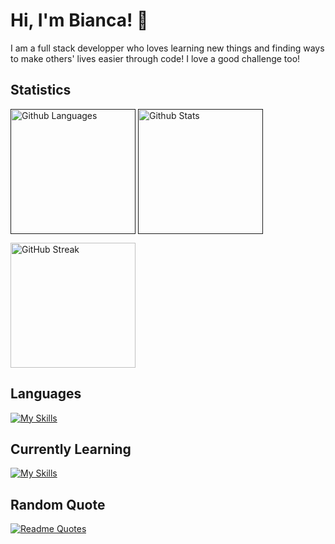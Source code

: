 <h1>Hi, I'm Bianca! 👋</h1>
<p>I am a full stack developper who loves learning new things and finding ways to make others' lives easier through code! I love a good challenge too!</p>

<h2>Statistics</h2>
<p><!--Languages--->
  <a href=""><img height=200 align="center" src="https://github-readme-stats.vercel.app/api/top-langs?username=bianca-8&layout=compact&langs_count=8&card_width=320&theme=dracula&hide=SCSS,Nix,PHP" alt="Github Languages" target="_blank"/></a>
  <!---Stats -- 
  - rank_icon can change to default/percentile/github
  - include_all_commits=true--->
  <a href=""><img height=200 align="center" src="https://github-readme-stats.vercel.app/api?username=bianca-8&theme=dracula&rank_icon=github" alt="Github Stats" target="_blank"/></a>
</p>
<!---Streak
https://streak-stats.demolab.com/demo/--->
<a href="[https://git.io/streak-stats](https://streak-stats.demolab.com/demo/preview.php?user=bianca-8&theme=dracula)"><img height=200 align="center" src="https://streak-stats.demolab.com?user=bianca-8&theme=dracula" alt="GitHub Streak" target="_blank"/></a>

<!---https://github.com/ryo-ma/github-profile-trophy--->
<!---[![trophy](https://github-profile-trophy.vercel.app/?username=bianca-8&theme=dracula)](https://github.com/bianca-8/github-profile-trophy)--->

<!---Themes
dark, radical, merko, gruvbox, tokyonight, onedark, cobalt, synthwave, highcontrast, dracula).--->

<!--! Top languages
&langs_count=5
[![Top Langs](https://github-readme-stats.vercel.app/api/top-langs/?username=anuraghazra&layout=donut&theme=dracula)](https://github.com/bianca-8/github-readme-stats)
[![Top Langs](https://github-readme-stats.vercel.app/api/top-langs/?username=bianca-8&layout=pie&theme=dracula)](https://github.com/bianca-8/github-readme-stats)-->
<!---![Top Langs](https://github-readme-stats.vercel.app/api/top-langs/?username=bianca-8&hide_progress=true&theme=dracula)--->

<!---
<h2>Pinned</h2>

[![Readme Card](https://github-readme-stats.vercel.app/api/pin/?username=bianca-8&repo=github-readme-stats)](https://github.com/bianca-8/github-readme-stats)
--->

<!---! Visitor badge
[visitors](https://visitor-badge.glitch.me/badge?page_id=page.id&left_color=green&right_color=red)--->

<h2>Languages</h2>

[![My Skills](https://skillicons.dev/icons?i=py,java,html,css)](https://skillicons.dev)


<h2>Currently Learning</h2>

[![My Skills](https://skillicons.dev/icons?i=c,cs,cpp,js,unity)](https://skillicons.dev)

<h2>Random Quote</h2>
<!---Quote
https://github.com/PiyushSuthar/github-readme-quotes--->

[![Readme Quotes](https://quotes-github-readme.vercel.app/api?type=horizontal&theme=dracula)](https://github.com/piyushsuthar/github-readme-quotes)
